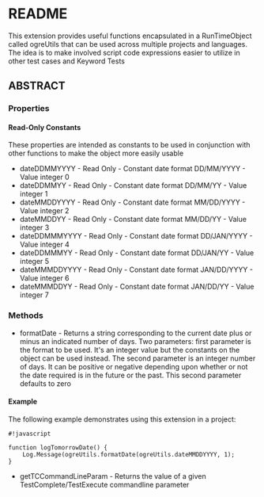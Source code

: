 # README #

This extension provides useful functions encapsulated in a RunTimeObject called ogreUtils that can be used across multiple projects and languages. The idea is to make involved script code expressions easier to utilize in other test cases and Keyword Tests

## ABSTRACT ##

### Properties ###

#### Read-Only Constants ####
These properties are intended as constants to be used in conjunction with other functions to make the object more easily usable

* dateDDMMYYYY - Read Only - Constant date format DD/MM/YYYY - Value integer 0
* dateDDMMYY - Read Only - Constant date format DD/MM/YY - Value integer 1
* dateMMDDYYYY - Read Only - Constant date format MM/DD/YYYY - Value integer 2
* dateMMDDYY - Read Only - Constant date format MM/DD/YY - Value integer 3
* dateDDMMMYYYY - Read Only - Constant date format DD/JAN/YYYY - Value integer 4
* dateDDMMMYY - Read Only - Constant date format DD/JAN/YY - Value integer 5
* dateMMMDDYYYY - Read Only - Constant date format JAN/DD/YYYY - Value integer 6
* dateMMMDDYY - Read Only - Constant date format JAN/DD/YY - Value integer 7

### Methods ###

* formatDate - Returns a string corresponding to the current date plus or minus an indicated number of days. Two parameters: first parameter is the format to be used. It's an integer value but the constants on the object can be used instead. The second parameter is an integer number of days. It can be positive or negative depending upon whether or not the date required is in the future or the past. This second parameter defaults to zero

#### Example ####

The following example demonstrates using this extension in a project:

```
#!javascript

function logTomorrowDate() {
    Log.Message(ogreUtils.formatDate(ogreUtils.dateMMDDYYYY, 1);
}

```
* getTCCommandLineParam - Returns the value of a given TestComplete/TestExecute commandline parameter

